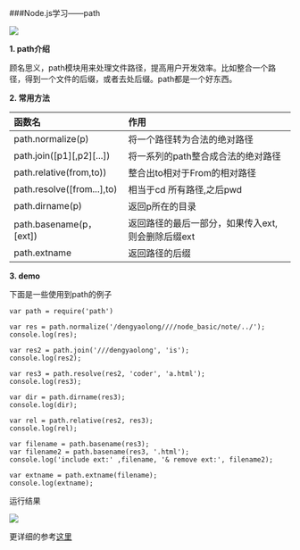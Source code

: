 ###Node.js学习——path

![](http://7tebxh.com1.z0.glb.clouddn.com/node_path.png)

**1. path介绍**

顾名思义，path模块用来处理文件路径，提高用户开发效率。比如整合一个路径，得到一个文件的后缀，或者去处后缀。path都是一个好东西。

**2. 常用方法**

|函数名|作用|
|:----|:-------|
|path.normalize(p)|将一个路径转为合法的绝对路径|
|path.join([p1][,p2][...])|将一系列的path整合成合法的绝对路径|
|path.relative(from,to))|整合出to相对于From的相对路径|
|path.resolve([from...],to)|相当于cd 所有路径,之后pwd|
|path.dirname(p)|返回p所在的目录|
|path.basename(p，[ext])|返回路径的最后一部分，如果传入ext,则会删除后缀ext|
|path.extname|返回路径的后缀|

**3. demo**

下面是一些使用到path的例子

```
var path = require('path')

var res = path.normalize('/dengyaolong////node_basic/note/../');
console.log(res);

var res2 = path.join('///dengyaolong', 'is');
console.log(res2);

var res3 = path.resolve(res2, 'coder', 'a.html');
console.log(res3);

var dir = path.dirname(res3);
console.log(dir);

var rel = path.relative(res2, res3);
console.log(rel);

var filename = path.basename(res3);
var filename2 = path.basename(res3, '.html');
console.log('include ext:' ,filename, '& remove ext:', filename2);

var extname = path.extname(filename);
console.log(extname);

```

运行结果

![](http://7tebxh.com1.z0.glb.clouddn.com/res_path.png)

更详细的参考[这里](https://nodejs.org/api/path.html)



